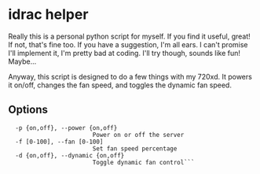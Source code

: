 # idrac helper

Really this is a personal python script for myself. If you find it useful, great! If not, that's fine too. If you have a suggestion, I'm all ears. I can't promise I'll implement it, I'm pretty bad at coding. I'll try though, sounds like fun! Maybe...

Anyway, this script is designed to do a few things with my 720xd. It powers it on/off, changes the fan speed, and toggles the dynamic fan speed. 

## Options
```-h, --help            show this help message and exit
  -p {on,off}, --power {on,off}
                        Power on or off the server
  -f [0-100], --fan [0-100]
                        Set fan speed percentage
  -d {on,off}, --dynamic {on,off}
                        Toggle dynamic fan control```